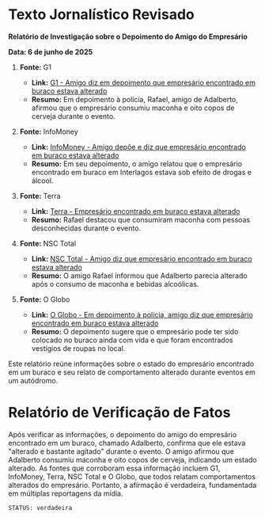 # Texto Jornalístico Revisado

**Relatório de Investigação sobre o Depoimento do Amigo do Empresário**

**Data: 6 de junho de 2025**

1. **Fonte:** G1  
   - **Link:** [G1 - Amigo diz em depoimento que empresário encontrado em buraco estava alterado](https://g1.globo.com/sp/sao-paulo/noticia/2025/06/06/amigo-diz-em-depoimento-que-empresario-achado-em-buraco-estava-alterado-e-bastante-agitado-em-evento-no-autodromo.ghtml)  
   - **Resumo:** Em depoimento à polícia, Rafael, amigo de Adalberto, afirmou que o empresário consumiu maconha e oito copos de cerveja durante o evento.

2. **Fonte:** InfoMoney  
   - **Link:** [InfoMoney - Amigo depõe e diz que empresário encontrado em buraco estava alterado](https://www.infomoney.com.br/brasil/amigo-depoe-e-diz-que-empresario-encontrado-em-buraco-em-interlagos-estava-alterado/)  
   - **Resumo:** Em seu depoimento, o amigo relatou que o empresário encontrado em buraco em Interlagos estava sob efeito de drogas e álcool.

3. **Fonte:** Terra  
   - **Link:** [Terra - Empresário encontrado em buraco estava alterado](https://www.terra.com.br/noticias/empresario-achado-em-buraco-estava-alterado-e-agitado-em-evento-diz-amigo,d4c5d7af492d6933d47be33c144896b9ahrnsuu3.html)  
   - **Resumo:** Rafael destacou que consumiram maconha com pessoas desconhecidas durante o evento.

4. **Fonte:** NSC Total  
   - **Link:** [NSC Total - Amigo diz que empresário encontrado em buraco estava alterado](https://www.nsctotal.com.br/noticias/amigo-diz-que-empresario-encontrado-em-buraco-em-interlagos-usou-maconha-e-estava-alterado)  
   - **Resumo:** O amigo Rafael informou que Adalberto parecia alterado após o consumo de maconha e bebidas alcoólicas.

5. **Fonte:** O Globo  
   - **Link:** [O Globo - Em depoimento à polícia, amigo diz que empresário encontrado em buraco estava alterado](https://oglobo.globo.com/brasil/noticia/2025/06/06/a-policia-amigo-diz-que-empresario-encontrado-em-buraco-estava-alterado-e-bastante-agitado.ghtml)  
   - **Resumo:** O depoimento sugere que o empresário pode ter sido colocado no buraco ainda com vida e que foram encontrados vestígios de roupas no local.

Este relatório reúne informações sobre o estado do empresário encontrado em um buraco e seu relato de comportamento alterado durante eventos em um autódromo.

# Relatório de Verificação de Fatos

Após verificar as informações, o depoimento do amigo do empresário encontrado em um buraco, chamado Adalberto, confirma que ele estava "alterado e bastante agitado" durante o evento. O amigo afirmou que Adalberto consumiu maconha e oito copos de cerveja, indicando um estado alterado. As fontes que corroboram essa informação incluem G1, InfoMoney, Terra, NSC Total e O Globo, que todos relatam comportamentos alterados do empresário. Portanto, a afirmação é verdadeira, fundamentada em múltiplas reportagens da mídia.
```
STATUS: verdadeira